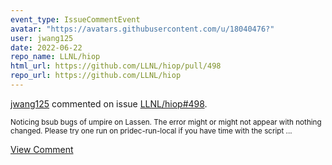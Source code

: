 ```yaml
---
event_type: IssueCommentEvent
avatar: "https://avatars.githubusercontent.com/u/18040476?"
user: jwang125
date: 2022-06-22
repo_name: LLNL/hiop
html_url: https://github.com/LLNL/hiop/pull/498
repo_url: https://github.com/LLNL/hiop
---
```


<a href='https://github.com/jwang125' target='_blank'>jwang125</a> commented on issue <a href='https://github.com/LLNL/hiop/pull/498' target='_blank'>LLNL/hiop#498</a>.

<small>Noticing bsub bugs of umpire on Lassen. The error might or might not appear with nothing changed. Please try one run on pridec-run-local if you have time with the script ...</small>

<a href='https://github.com/LLNL/hiop/pull/498' target='_blank'>View Comment</a>